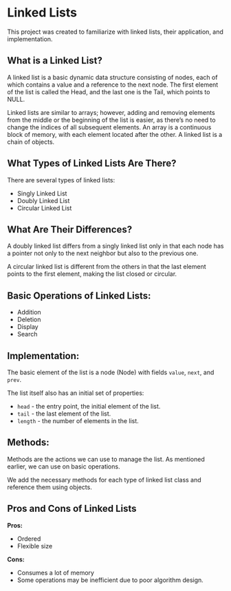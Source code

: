 # Linked Lists

This project was created to familiarize with linked lists, their application, and implementation.

## What is a Linked List?

A linked list is a basic dynamic data structure consisting of nodes, each of which contains a value and a reference to the next node. The first element of the list is called the Head, and the last one is the Tail, which points to NULL.

Linked lists are similar to arrays; however, adding and removing elements from the middle or the beginning of the list is easier, as there’s no need to change the indices of all subsequent elements. An array is a continuous block of memory, with each element located after the other. A linked list is a chain of objects.

## What Types of Linked Lists Are There?

There are several types of linked lists:
- Singly Linked List
- Doubly Linked List
- Circular Linked List

## What Are Their Differences?

A doubly linked list differs from a singly linked list only in that each node has a pointer not only to the next neighbor but also to the previous one.

A circular linked list is different from the others in that the last element points to the first element, making the list closed or circular.

## Basic Operations of Linked Lists:

- Addition
- Deletion
- Display
- Search

## Implementation:

The basic element of the list is a node (Node) with fields `value`, `next`, and `prev`.

The list itself also has an initial set of properties:
- `head` - the entry point, the initial element of the list.
- `tail` - the last element of the list.
- `length` - the number of elements in the list.

## Methods:

Methods are the actions we can use to manage the list. As mentioned earlier, we can use on basic operations.

We add the necessary methods for each type of linked list class and reference them using objects.

## Pros and Cons of Linked Lists

**Pros:**
- Ordered
- Flexible size

**Cons:**
- Consumes a lot of memory
- Some operations may be inefficient due to poor algorithm design.
